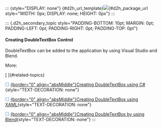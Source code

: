 ::: {style="DISPLAY: none"}
[](ms-xhelp:///?Id=d2h_url_template){#d2h_url_template}![](!package_url!){#d2h_package_url style="WIDTH: 0px; DISPLAY: none; HEIGHT: 0px"}
:::

::: {.d2h_secondary_topic style="PADDING-BOTTOM: 10pt; MARGIN: 0pt; PADDING-LEFT: 0pt; PADDING-RIGHT: 0pt; PADDING-TOP: 0pt"}
#### Creating DoubleTextBox Control

DoubleTextBox can be added to the application by using Visual Studio and Blend.

More:

[ ]{#related-topics}

[![](../button.gif){border="0" align="absMiddle"}Creating DoubleTextBox using C#](ms-xhelp:///?Id=d14486e1-a858-4d69-ad9c-7161f654546e){style="TEXT-DECORATION: none"}

[![](../button.gif){border="0" align="absMiddle"}Creating DoubleTextBox using XAML](ms-xhelp:///?Id=f6d575cd-256e-47a9-a53f-bc6186bf9db4){style="TEXT-DECORATION: none"}

[![](../button.gif){border="0" align="absMiddle"}Creating DoubleTextBox by using Blend](ms-xhelp:///?Id=2bf5fb33-f0be-4de5-906e-e80d3033812f){style="TEXT-DECORATION: none"}
:::
